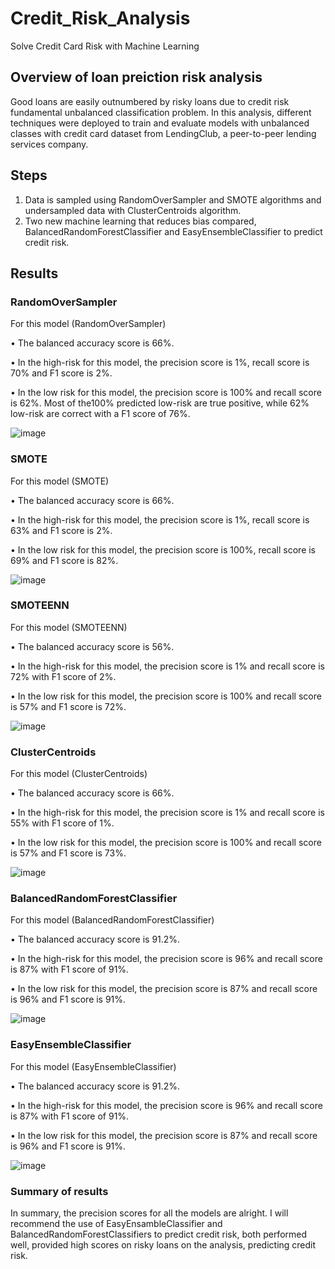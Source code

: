 # Credit_Risk_Analysis
Solve Credit Card Risk with Machine Learning

## Overview of loan preiction risk analysis
Good loans are easily outnumbered by risky loans due to credit risk fundamental unbalanced classification problem. In this analysis, different techniques were deployed to train and evaluate models with unbalanced classes with credit card dataset from LendingClub, a peer-to-peer lending services company.

## Steps
1. Data is sampled using RandomOverSampler and SMOTE algorithms and undersampled data with ClusterCentroids algorithm.
2. Two new machine learning that reduces bias compared, BalancedRandomForestClassifier and EasyEnsembleClassifier to predict credit risk.

## Results

### RandomOverSampler
For this model (RandomOverSampler)

•	The balanced accuracy score is 66%.

•	In the high-risk for this model, the precision score is 1%,  recall score is 70% and F1 score is 2%.

•	In the low risk for this model, the precision score is 100% and recall score is 62%. Most of the100% predicted low-risk are true positive, while 62% low-risk are correct with a F1 score of 76%.


![image](https://user-images.githubusercontent.com/105121697/188295493-50395539-7569-47e4-874d-32e1f01d6d53.png)


### SMOTE
For this model (SMOTE)

•	The balanced accuracy score is 66%.

•	In the high-risk for this model, the precision score is 1%, recall score is 63% and F1 score is 2%.

•	In the low risk for this model, the precision score is 100%,  recall score is 69% and F1 score is 82%.


![image](https://user-images.githubusercontent.com/105121697/188294970-126b65cf-d3ac-4daf-87bb-2833641b62d0.png)


### SMOTEENN
For this model (SMOTEENN) 

•	The balanced accuracy score is 56%.

•	In the high-risk for this model, the precision score is 1% and recall score is 72% with F1 score of 2%.

•	In the low risk for this model, the precision score is 100% and recall score is 57% and F1 score is 72%.


![image](https://user-images.githubusercontent.com/105121697/188295373-f397674d-1a2e-4371-9df3-7bd7ef22d825.png)


### ClusterCentroids
For this model (ClusterCentroids) 

•	The balanced accuracy score is 66%.

•	In the high-risk for this model, the precision score is 1% and recall score is 55% with F1 score of 1%.

•	In the low risk for this model, the precision score is 100% and recall score is 57% and F1 score is 73%.


![image](https://user-images.githubusercontent.com/105121697/188295292-bdc489d3-0ac9-4878-bf38-c6685d75bcce.png)


### BalancedRandomForestClassifier
For this model (BalancedRandomForestClassifier) 

•	The balanced accuracy score is 91.2%.

•	In the high-risk for this model, the precision score is 96% and recall score is 87% with F1 score of 91%.

•	In the low risk for this model, the precision score is 87% and recall score is 96% and F1 score is 91%.


![image](https://user-images.githubusercontent.com/105121697/188295086-28898070-1b65-46c9-aba5-bf5f1734165c.png)


### EasyEnsembleClassifier
For this model (EasyEnsembleClassifier)

•	The balanced accuracy score is 91.2%.

•	In the high-risk for this model, the precision score is 96% and recall score is 87% with F1 score of 91%.

•	In the low risk for this model, the precision score is 87% and recall score is 96% and F1 score is 91%.


![image](https://user-images.githubusercontent.com/105121697/188295130-6980bc93-0e41-4835-a552-bf2178d58bdd.png)


### Summary of results

In summary, the precision scores for all the models are alright. I will recommend the use of EasyEnsambleClassifier and BalancedRandomForestClassifiers to predict credit risk, both performed well, provided high scores on risky loans on the analysis, predicting credit risk.


